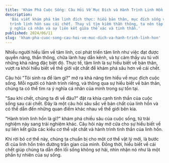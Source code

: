 ```yaml
---
title: 'Khám Phá Cuộc Sống: Câu Hỏi Về Mục Đích và Hành Trình Linh Hồn'
description:
  'Bài viết khám phá tâm linh đích thực: hiểu bản thân, mục đích sống và hành
  trình linh hồn sau cái chết. Thay vì tìm kiếm thần thông, ta nên tập trung vào
  ý nghĩa cá nhân và sự liên kết giữa thể xác và tinh thần.'
published: 2024/06/11
slug: 'kham-pha-cuoc-song-cau-hoi-ve-muc-dich-va-hanh-trinh-linh-hon'
---
```


Nhiều người hiểu lầm về tâm linh, coi phát triển tâm linh như việc đạt được
quyền năng, thần thông, chữa lành hay dẫn kênh, và tự cảm thấy ưu tú với những
khả năng đặc biệt đó. Thực tế, tâm linh là sự hiểu biết về bản thân, vượt ra
khỏi hiểu biết về thế giới vật chất để khám phá sâu hơn về cái chết.

Câu hỏi "Tôi sinh ra để làm gì?" mở ra khả năng tìm hiểu về mục đích cuộc sống.
Mỗi người có hành trình riêng, và thông qua sự hiểu biết về bản thân, chúng ta
có thể tìm ra ý nghĩa cá nhân của mình trong sự tồn tại.

"Sau khi chết, chúng ta đi về đâu?" đặt ra khía cạnh tinh thần của cuộc sống sau
cái chết. Đây là một câu hỏi sâu sắc về bản chất của linh hồn và có thể dẫn đến
những quan điểm khác nhau về thế giới bên kia.

"Hành trình linh hồn là gì?" khám phá chiều sâu của cuộc sống, từ trải nghiệm
này sang trải nghiệm khác. Câu hỏi này mở cửa cho sự hiểu biết về sự liên kết
giữa các kiểu cơ thể vật chất và hành trình tinh thần của linh hồn.

Khi rời bỏ cơ thể này, chúng ta chuẩn bị cho một cơ thể vật lý mới, là bước đi
của linh hồn trên đường trần gian của mình. Đồng thời, hiểu biết về cái chết
giúp chúng ta dẫn đến lối sống không sợ hãi, nhìn nhận nó như là một phần tự
nhiên của sự sống.
